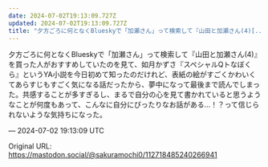 ```yaml
---
date: 2024-07-02T19:13:09.727Z
updated: 2024-07-02T19:13:09.727Z
title: "夕方ごろに何となくBlueskyで「加瀬さん」って検索して『山田と加瀬さん(4)[...]"
---
```


<p>夕方ごろに何となくBlueskyで「加瀬さん」って検索して『山田と加瀬さん(4)』を買った人がおすすめしていたのを見て、如月かずさ『スペシャルQトなぼくら』というYA小説を今日初めて知ったのだけれど、表紙の絵がすごくかわいくてあらすじもすごく気になる話だったから、夢中になって最後まで読んでしまった。共感することが多すぎるし、まるで自分の心を見て書かれていると思うようなことが何度もあって、こんなに自分にぴったりなお話がある…！？って信じられないような気持ちになった。</p>

&mdash; 2024-07-02 19:13:09 UTC

Original URL: https://mastodon.social/@sakuramochi0/112718485240266941

